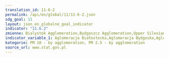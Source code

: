 ```yaml
---
translation_id: 11-6-2
permalink: /api/en/global/11/11-6-2.json
sdg_goal: 11
layout: json_en_globalne_goal_indicator
indicator: "11.6.2"
zmienne: Bialystok Agglomeration,Bydgoszcz Agglomeration,Upper Silesian Agglomeration,Cracow Agglomeration,Lublin Agglomeration,Lodz Agglomeration,Poznan Agglomeration,Rybnicko Jastrzębska Agglomeration,Szczecin Agglomeration,Tri-City Agglomeration,Warsaw Agglomeration,Wroclaw Agglomeration;Bialystok Agglomeration,Bydgoszcz Agglomeration,Upper Silesian Agglomeration,Cracow Agglomeration,Lublin Agglomeration,Lodz Agglomeration,Poznan Agglomeration,Rybnicko Jastrzębska Agglomeration,Szczecin Agglomeration,Tri-City Agglomeration,Warsaw Agglomeration,Wroclaw Agglomeration
indicator_variable_1: Aglomeracja Białostocka,Aglomeracja Bydgoska,Aglomeracja Górnośląska,Aglomeracja Krakowska,Aglomeracja Lubelska,Aglomeracja Łódzka,Aglomeracja Poznańska,Aglomeracja Rybnicko-Jastrzębska,Aglomeracja Szczecińska,Aglomeracja Trójmiejska,Aglomeracja Warszawska,Aglomeracja Wrocławska;Aglomeracja Białostocka_,Aglomeracja Bydgoska_,Aglomeracja Górnośląska_,Aglomeracja Krakowska_,Aglomeracja Lubelska_,Aglomeracja Łódzka_,Aglomeracja Poznańska_,Aglomeracja Rybnicko-Jastrzębska_,Aglomeracja Szczecińska_,Aglomeracja Trójmiejska_,Aglomeracja Warszawska_,Aglomeracja Wrocławska_;
kategorie: PM 10 - by agglomeration, PM 2.5 - by agglomeration
source_url: www.stat.gov.pl
---
```

